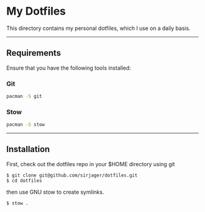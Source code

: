 # My Dotfiles

This directory contains my personal dotfiles, which I use on a daily basis.

---

## Requirements 
Ensure that you have the following tools installed:

### Git

```bash
pacman -S git
```

### Stow
```bash
pacman -S stow
```
--- 

## Installation

First, check out the dotfiles repo in your $HOME directory using git

```
$ git clone git@github.com/sirjager/dotfiles.git
$ cd dotfiles
```

then use GNU stow to create symlinks.

```
$ stow .
```
